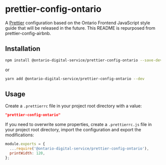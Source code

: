 # prettier-config-ontario

A [Prettier](https://prettier.io) configuration based on the Ontario Frontend JavaScript style guide that will be released in the future. This README is repurposed from prettier-config-airbnb.

## Installation

```sh
npm install @ontario-digital-service/prettier-config-ontario --save-dev
```

or

```sh
yarn add @ontario-digital-service/prettier-config-ontario --dev
```

## Usage

Create a `.prettierrc` file in your project root directory with a value:

```json
"prettier-config-ontario"
```

If you need to overwrite some properties, create a `.prettierrc.js` file in your project root directory, import the configuration and export the modifications:

```javascript
module.exports = {
  ...require('@ontario-digital-service/prettier-config-ontario'),
  printWidth: 120,
};
```
